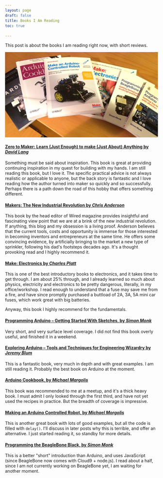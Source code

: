 ```yaml
---
layout: page
draft: false
title: Books I Am Reading
toc: true

---
```

This post is about the books I am reading right now, with short reviews.

![Books](/images/books-to-read.jpg)

#### [Zero to Maker: Learn (Just Enough) to make (Just About) Anything by _David Lang_](http://amzn.to/1ks3Tvc)

Something must be said about inspiration. This book is great at providing continuing inspiration in my quest
for building with my hands.  I am still reading this book, but I love it.  The specific practical advice is not
always realistic or applicable to anyone, but the back story is fantastic and I love reading how the author
turned into maker so quickly and so successfully.  Perhaps there is a path down the road of this hobby that
offers something different.

#### [Makers: The New Industrial Revolution by _Chris Anderson_](http://amzn.to/1pwN4hm)

This book by the head editor of Wired magazine provides insightful and fascinating view point that we are
at a brink of the new industrial revolution.  If anything, this blog and my obsession is a living proof.
Anderson believes that the current tools, costs and opportunity is immense for those interested in becoming
inventors and entrepreneurs at the same time. He offers some convincing evidence, by artificially bringing
to the market a new type of sprinkler, following his dad's footsteps decades ago.  It's a thought provoking
read and I highly recommend it.

#### [Make: Electronics by _Charles Platt_](http://amzn.to/1scsdBf)

This is one of the best introductory books to electronics, and it takes time to get through. I am about 25% through, and I already
learned so much about physics, electricity and electronics to be pretty dangerous, literally, in my office/workshop.
I read enough to understand that a fuse may save me from a fire, and have since promptly purchased a buttload of 2A, 3A, 5A mini
car fuses, which work great with big batteries.

Anyway, this book I highly recommend for the fundamentals.

#### [Programming Arduino – Getting Started With Sketches, by _Simon Monk_](http://amzn.to/XrOKzw)

Very short, and very surface level coverage.  I did not find this book overly useful, and finished it in a weekend.

#### [Exploring Arduino – Tools and Techniques for Engineering Wizardry by _Jeremy Blum_](http://amzn.to/UH8k97)

This is a fantastic book, very much in depth and with great examples. I am still reading it.  Probably the best
book on Arduino at the moment.

#### [Arduino Cookbook, by _Michael Margolis_](http://amzn.to/1ndF4gY)

This book was recommended to me at a meetup, and it's a thick heavy book.  I must admit I only
looked through the first third, and have not yet used the recipes in practice. But
the breadth of coverage is impressive.

#### [Making an Arduino Controlled Robot, by _Michael Morgolis_](http://amzn.to/1rYgXKY)

This is another great book with lots of good examples, but all the code is filled with ```delay()```.
I'll discuss in later posts why this is terrible, and offer an alternative.  I just started reading it, so standby for more
details.

#### [Programming the BeagleBone Black, by _Simon Monk_](http://amzn.to/1pO3dMM)

This is a better "short" introduction than Arduino, and uses JavaScript (since BeagleBone now comes with Cloud9 + node.js).
I read about a half, since I am not currently working on BeagleBone yet, I am waiting for another moment.
